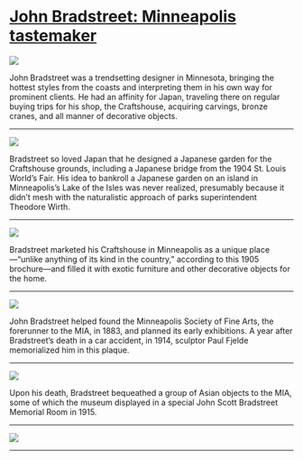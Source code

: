 # [John Bradstreet: Minneapolis tastemaker](http://artsmia.github.io/griot/#/stories/1896)

![](http://cdn.dx.artsmia.org/thumbs/tn_null.jpg)

John Bradstreet was a trendsetting designer in Minnesota, bringing the hottest styles from the coasts and interpreting them in his own way for prominent clients. He had an affinity for Japan, traveling there on regular buying trips for his shop, the Craftshouse, acquiring carvings, bronze cranes, and all manner of decorative objects.

---

![](http://cdn.dx.artsmia.org/thumbs/tn_null.jpg)

Bradstreet so loved Japan that he designed a Japanese garden for the Craftshouse grounds, including a Japanese bridge from the 1904 St. Louis World’s Fair. His idea to bankroll a Japanese garden on an island in Minneapolis’s Lake of the Isles was never realized, presumably because it didn’t mesh with the naturalistic approach of parks superintendent Theodore Wirth.

---

![](http://cdn.dx.artsmia.org/thumbs/tn_null.jpg)

Bradstreet marketed his Craftshouse in Minneapolis as a unique place—“unlike anything of its kind in the country,” according to this 1905 brochure—and filled it with exotic furniture and other decorative objects for the home.

---

![](http://cdn.dx.artsmia.org/thumbs/tn_130517_mia341_0335.jpg)

John Bradstreet helped found the Minneapolis Society of Fine Arts, the forerunner to the MIA, in 1883, and planned its early exhibitions. A year after Bradstreet’s death in a car accident, in 1914, sculptor Paul Fjelde memorialized him in this plaque.

---

![](http://cdn.dx.artsmia.org/thumbs/tn_110906_mia341_181943.jpg)

Upon his death, Bradstreet bequeathed a group of Asian objects to the MIA, some of which the museum displayed in a special John Scott Bradstreet Memorial Room in 1915.

---

![](http://cdn.dx.artsmia.org/thumbs/tn_mia_6004679.jpg)



---
